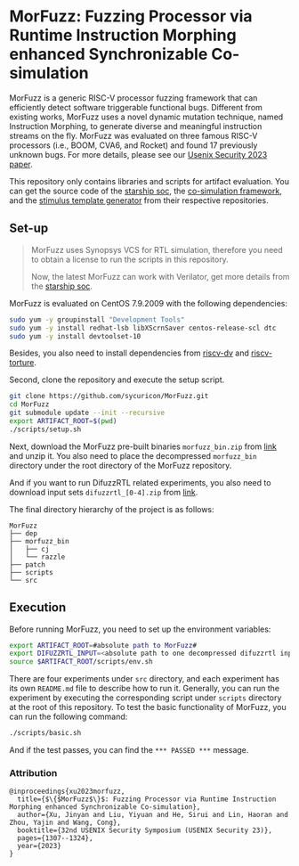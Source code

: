 # MorFuzz: Fuzzing Processor via Runtime Instruction Morphing enhanced Synchronizable Co-simulation

MorFuzz is a generic RISC-V processor fuzzing framework that can efficiently detect software triggerable functional bugs.
Different from existing works, MorFuzz uses a novel dynamic mutation technique, named Instruction Morphing, to generate diverse and meaningful instruction streams on the fly.
MorFuzz was evaluated on three famous RISC-V processors (i.e., BOOM, CVA6, and Rocket) and found 17 previously unknown bugs.
For more details, please see our [Usenix Security 2023 paper](https://www.usenix.org/conference/usenixsecurity23/presentation/xu-jinyan).

This repository only contains libraries and scripts for artifact evaluation.
You can get the source code of the [starship soc](https://github.com/sycuricon/starship), the [co-simulation framework](https://github.com/sycuricon/riscv-isa-cosim), and the [stimulus template generator](https://github.com/sycuricon/razzle) from their respective repositories.

## Set-up

> MorFuzz uses Synopsys VCS for RTL simulation, therefore you need to obtain a license to run the scripts in this repository.
>
> Now, the latest MorFuzz can work with Verilator, get more details from the [starship soc](https://github.com/sycuricon/starship).

MorFuzz is evaluated on CentOS 7.9.2009 with the following dependencies:

```bash
sudo yum -y groupinstall "Development Tools"
sudo yum -y install redhat-lsb libXScrnSaver centos-release-scl dtc
sudo yum -y install devtoolset-10
```

Besides, you also need to install dependencies from [riscv-dv](https://github.com/chipsalliance/riscv-dv) and [riscv-torture](https://github.com/ucb-bar/riscv-torture).

Second, clone the repository and execute the setup script.

```bash
git clone https://github.com/sycuricon/MorFuzz.git
cd MorFuzz
git submodule update --init --recursive
export ARTIFACT_ROOT=$(pwd)
./scripts/setup.sh
```

Next, download the MorFuzz pre-built binaries `morfuzz_bin.zip` from [link](https://zenodo.org/record/8055696) and unzip it.
You also need to place the decompressed `morfuzz_bin` directory under the root directory of the MorFuzz repository.

And if you want to run DifuzzRTL related experiments, you also need to download input sets `difuzzrtl_[0-4].zip` from [link](https://zenodo.org/record/8055696).

The final directory hierarchy of the project is as follows:

```
MorFuzz
├── dep
├── morfuzz_bin
│   ├── cj
│   └── razzle
├── patch
├── scripts
└── src
```



## Execution

Before running MorFuzz, you need to set up the environment variables:

```bash
export ARTIFACT_ROOT=#absolute path to MorFuzz#
export DIFUZZRTL_INPUT=<absolute path to one decompressed difuzzrtl input set>
source $ARTIFACT_ROOT/scripts/env.sh
```

There are four experiments under `src` directory, and each experiment has its own `README.md` file to describe how to run it.
Generally, you can run the experiment by executing the corresponding script under `scripts` directory at the root of this repository.
To test the basic functionality of MorFuzz, you can run the following command:

```bash
./scripts/basic.sh
```

And if the test passes, you can find the `*** PASSED ***` message.


### Attribution

```
@inproceedings{xu2023morfuzz,
  title={$\{$MorFuzz$\}$: Fuzzing Processor via Runtime Instruction Morphing enhanced Synchronizable Co-simulation},
  author={Xu, Jinyan and Liu, Yiyuan and He, Sirui and Lin, Haoran and Zhou, Yajin and Wang, Cong},
  booktitle={32nd USENIX Security Symposium (USENIX Security 23)},
  pages={1307--1324},
  year={2023}
}

```
